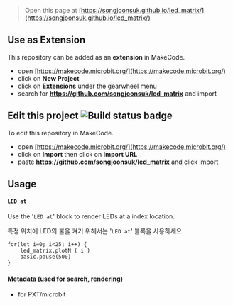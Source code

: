 
> Open this page at [https://songjoonsuk.github.io/led_matrix/](https://songjoonsuk.github.io/led_matrix/)


## Use as Extension

This repository can be added as an **extension** in MakeCode.

* open [https://makecode.microbit.org/](https://makecode.microbit.org/)
* click on **New Project**
* click on **Extensions** under the gearwheel menu
* search for **https://github.com/songjoonsuk/led_matrix** and import

## Edit this project ![Build status badge](https://github.com/songjoonsuk/led_matrix/workflows/MakeCode/badge.svg)

To edit this repository in MakeCode.

* open [https://makecode.microbit.org/](https://makecode.microbit.org/)
* click on **Import** then click on **Import URL**
* paste **https://github.com/songjoonsuk/led_matrix** and click import

## Usage

#### ``LED at``

Use the '``LED at``' block to render LEDs at a index location.

특정 위치에 LED의 불을 켜기 위해서는 '``LED at``' 블록을 사용하세요. 

```blocks
for(let i=0; i<25; i++) {
    led_matrix.plotN ( i )
    basic.pause(500)
}
```

#### Metadata (used for search, rendering)

* for PXT/microbit
<script src="https://makecode.com/gh-pages-embed.js"></script><script>makeCodeRender("{{ site.makecode.home_url }}", "{{ site.github.owner_name }}/{{ site.github.repository_name }}");</script>
